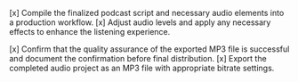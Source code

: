 [x] Compile the finalized podcast script and necessary audio elements into a production workflow.
[x] Adjust audio levels and apply any necessary effects to enhance the listening experience.


[x] Confirm that the quality assurance of the exported MP3 file is successful and document the confirmation before final distribution.
[x] Export the completed audio project as an MP3 file with appropriate bitrate settings.